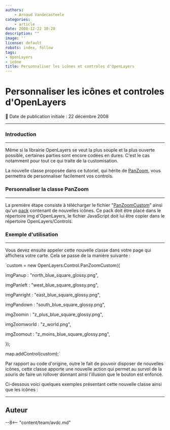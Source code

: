 ```yaml
---
authors:
    - Arnaud Vandecasteele
categories:
    - article
date: 2008-12-22 10:20
description: ""
image: ''
license: default
robots: index, follow
tags:
- OpenLayers
- icône
title: Personnaliser les icônes et controles d'OpenLayers
---
```


# Personnaliser les icônes et controles d'OpenLayers

:calendar: Date de publication initiale : 22 décembre 2008

----

### Introduction

---

Même si la librairie OpenLayers se veut la plus souple et la plus ouverte possible, certaines parties sont encore codées en dures. C'est le cas notamment pour tout ce qui traite de la customisation.

La nouvelle classe proposée dans ce tutoriel, qui hérite de [PanZoom](http://dev.openlayers.org/releases/OpenLayers-2.7/doc/apidocs/files/OpenLayers/Control/PanZoom-js.html), vous permettra de personnaliser facilement vos controls.

### Personnaliser la classe PanZoom

---

La première étape consiste à télécharger le fichier "[PanZoomCustom](http://ks356007.kimsufi.com/arno/lib/js/OpenLayers/lib/OpenLayers/Control/PanZoomCustom.js)" ainsi qu'un [pack](http://ks356007.kimsufi.com/arno/lib/js/OpenLayers/img/olayers_icone/olayers_icone.tar.gz) contenant de nouvelles icônes. Ce pack doit être placé dans le répertoire img d'OpenLayers, le fichier JavaScript doit lui être copier dans le répertoire OpenLayers/Controls.

### Exemple d'utilisation

---

Vous devez ensuite appeler cette nouvelle classe dans votre page qui affichera votre carte. Cela se passe de la manière suivante :

`custom = new OpenLayers.Control.PanZoomCustom({  

imgPanup : "north_blue_square_glossy.png",  

imgPanleft : "west_blue_square_glossy.png",  

imgPanright : "east_blue_square_glossy.png",  

imgPandown : "south_blue_square_glossy.png",  

imgZoomin : "z_plus_blue_square_glossy.png",  

imgZoomworld : "z_world.png",  

imgZoomout : "z_moins_blue_square_glossy.png",  

});  

map.addControl(custom);`

Par rapport au code d'origine, outre le fait de pouvoir disposer de nouvelles icônes, cette classe apporte une nouvelle action qui permet au survol de la souris de faire un rollover donnant ainsi l'illusion que le bouton est enfoncé.

Ci-dessous voici quelques exemples présentant cette nouvelle classe ainsi que les icônes :

----

## Auteur

--8<-- "content/team/avdc.md"

